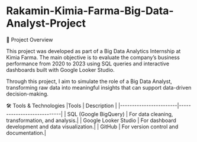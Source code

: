 # Rakamin-Kimia-Farma-Big-Data-Analyst-Project
📌 Project Overview

This project was developed as part of a Big Data Analytics Internship at Kimia Farma.
The main objective is to evaluate the company’s business performance from 2020 to 2023 using SQL queries and interactive dashboards built with Google Looker Studio.

Through this project, I aim to simulate the role of a Big Data Analyst, transforming raw data into meaningful insights that can support data-driven decision-making.

🛠️ Tools & Technologies
|Tools  | Description |
|------------------------|----------------------------|
| SQL (Google BigQuery) | For data cleaning, transformation, and analysis.| 
| Google Looker Studio | For dashboard development and data visualization.|
| GitHub | For version control and documentation.|
